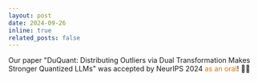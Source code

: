 ```yaml
---
layout: post
date: 2024-09-26
inline: true
related_posts: false
---
```



Our paper "DuQuant: Distributing Outliers via Dual Transformation Makes Stronger Quantized LLMs" was accepted by NeurIPS 2024 <font color="#e67300">as an oral</font>! 🎉🎉